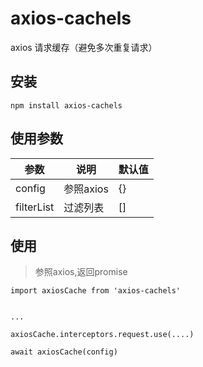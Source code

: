 # axios-cachels
axios 请求缓存（避免多次重复请求）

## 安装


```
npm install axios-cachels
```

## 使用参数

| 参数 | 说明 | 默认值 |
| ------ | ------ | ------ |
| config | 参照axios | {} |
| filterList | 过滤列表 | [] |


## 使用

> 参照axios,返回promise

```
import axiosCache from 'axios-cachels'


...

axiosCache.interceptors.request.use(....)

await axiosCache(config)

```
